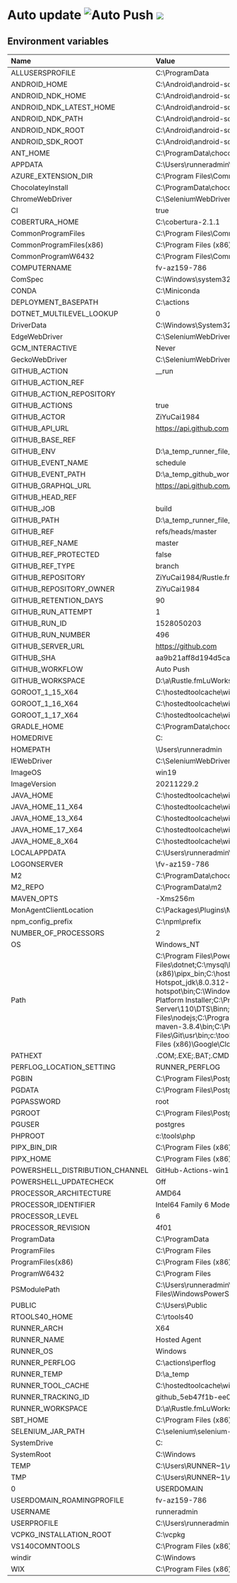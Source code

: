 ﻿# Auto update ![Auto Push](https://github.com/ZiYuCai1984/Rustle.fmLuWorks.Automation.DailyPush.Internal/workflows/Auto%20Push/badge.svg) ![](https://img.shields.io/github/v/tag/ZiYuCai1984/Rustle.fmLuWorks.Automation.DailyPush)


## Environment variables

| Name  | Value  |
| :------------ | :------------ |
| ALLUSERSPROFILE | C:\ProgramData |
 | ANDROID_HOME | C:\Android\android-sdk |
 | ANDROID_NDK_HOME | C:\Android\android-sdk\ndk-bundle |
 | ANDROID_NDK_LATEST_HOME | C:\Android\android-sdk\ndk\23.1.7779620 |
 | ANDROID_NDK_PATH | C:\Android\android-sdk\ndk-bundle |
 | ANDROID_NDK_ROOT | C:\Android\android-sdk\ndk-bundle |
 | ANDROID_SDK_ROOT | C:\Android\android-sdk |
 | ANT_HOME | C:\ProgramData\chocolatey\lib\ant\tools\apache-ant-1.10.12 |
 | APPDATA | C:\Users\runneradmin\AppData\Roaming |
 | AZURE_EXTENSION_DIR | C:\Program Files\Common Files\AzureCliExtensionDirectory |
 | ChocolateyInstall | C:\ProgramData\chocolatey |
 | ChromeWebDriver | C:\SeleniumWebDrivers\ChromeDriver |
 | CI | true |
 | COBERTURA_HOME | C:\cobertura-2.1.1 |
 | CommonProgramFiles | C:\Program Files\Common Files |
 | CommonProgramFiles(x86) | C:\Program Files (x86)\Common Files |
 | CommonProgramW6432 | C:\Program Files\Common Files |
 | COMPUTERNAME | fv-az159-786 |
 | ComSpec | C:\Windows\system32\cmd.exe |
 | CONDA | C:\Miniconda |
 | DEPLOYMENT_BASEPATH | C:\actions |
 | DOTNET_MULTILEVEL_LOOKUP | 0 |
 | DriverData | C:\Windows\System32\Drivers\DriverData |
 | EdgeWebDriver | C:\SeleniumWebDrivers\EdgeDriver |
 | GCM_INTERACTIVE | Never |
 | GeckoWebDriver | C:\SeleniumWebDrivers\GeckoDriver |
 | GITHUB_ACTION | __run |
 | GITHUB_ACTION_REF |  |
 | GITHUB_ACTION_REPOSITORY |  |
 | GITHUB_ACTIONS | true |
 | GITHUB_ACTOR | ZiYuCai1984 |
 | GITHUB_API_URL | https://api.github.com |
 | GITHUB_BASE_REF |  |
 | GITHUB_ENV | D:\a\_temp\_runner_file_commands\set_env_fedb188f-7dba-47e8-a28d-3e537df3a561 |
 | GITHUB_EVENT_NAME | schedule |
 | GITHUB_EVENT_PATH | D:\a\_temp\_github_workflow\event.json |
 | GITHUB_GRAPHQL_URL | https://api.github.com/graphql |
 | GITHUB_HEAD_REF |  |
 | GITHUB_JOB | build |
 | GITHUB_PATH | D:\a\_temp\_runner_file_commands\add_path_fedb188f-7dba-47e8-a28d-3e537df3a561 |
 | GITHUB_REF | refs/heads/master |
 | GITHUB_REF_NAME | master |
 | GITHUB_REF_PROTECTED | false |
 | GITHUB_REF_TYPE | branch |
 | GITHUB_REPOSITORY | ZiYuCai1984/Rustle.fmLuWorks.Automation.DailyPush.Internal |
 | GITHUB_REPOSITORY_OWNER | ZiYuCai1984 |
 | GITHUB_RETENTION_DAYS | 90 |
 | GITHUB_RUN_ATTEMPT | 1 |
 | GITHUB_RUN_ID | 1528050203 |
 | GITHUB_RUN_NUMBER | 496 |
 | GITHUB_SERVER_URL | https://github.com |
 | GITHUB_SHA | aa9b21aff8d194d5cac1a346d0f0a48a360d5955 |
 | GITHUB_WORKFLOW | Auto Push |
 | GITHUB_WORKSPACE | D:\a\Rustle.fmLuWorks.Automation.DailyPush.Internal\Rustle.fmLuWorks.Automation.DailyPush.Internal |
 | GOROOT_1_15_X64 | C:\hostedtoolcache\windows\go\1.15.15\x64 |
 | GOROOT_1_16_X64 | C:\hostedtoolcache\windows\go\1.16.10\x64 |
 | GOROOT_1_17_X64 | C:\hostedtoolcache\windows\go\1.17.3\x64 |
 | GRADLE_HOME | C:\ProgramData\chocolatey\lib\gradle\tools\gradle-7.2 |
 | HOMEDRIVE | C: |
 | HOMEPATH | \Users\runneradmin |
 | IEWebDriver | C:\SeleniumWebDrivers\IEDriver |
 | ImageOS | win19 |
 | ImageVersion | 20211229.2 |
 | JAVA_HOME | C:\hostedtoolcache\windows\Java_Temurin-Hotspot_jdk\8.0.312-7\x64 |
 | JAVA_HOME_11_X64 | C:\hostedtoolcache\windows\Java_Temurin-Hotspot_jdk\11.0.13-8\x64 |
 | JAVA_HOME_13_X64 | C:\hostedtoolcache\windows\Java_Adopt_jdk\13.0.2-8.1\x64 |
 | JAVA_HOME_17_X64 | C:\hostedtoolcache\windows\Java_Temurin-Hotspot_jdk\17.0.1-12\x64 |
 | JAVA_HOME_8_X64 | C:\hostedtoolcache\windows\Java_Temurin-Hotspot_jdk\8.0.312-7\x64 |
 | LOCALAPPDATA | C:\Users\runneradmin\AppData\Local |
 | LOGONSERVER | \\fv-az159-786 |
 | M2 | C:\ProgramData\chocolatey\lib\maven\apache-maven-3.8.4\bin |
 | M2_REPO | C:\ProgramData\m2 |
 | MAVEN_OPTS | -Xms256m |
 | MonAgentClientLocation | C:\Packages\Plugins\Microsoft.Azure.Geneva.GenevaMonitoring\2.32.0.1\Monitoring\Agent |
 | npm_config_prefix | C:\npm\prefix |
 | NUMBER_OF_PROCESSORS | 2 |
 | OS | Windows_NT |
 | Path | C:\Program Files\PowerShell\7;C:\Program Files\MongoDB\Server\5.0\bin;C:\aliyun-cli;C:\vcpkg;C:\cf-cli;C:\Program Files (x86)\NSIS\;C:\tools\zstd;C:\Program Files\Mercurial\;C:\hostedtoolcache\windows\stack\2.7.3\x64;C:\tools\ghc-9.2.1\bin;C:\Program Files\dotnet;C:\mysql\bin;C:\Program Files\R\R-4.1.2\bin\x64;C:\SeleniumWebDrivers\GeckoDriver;C:\Program Files (x86)\sbt\bin;C:\Rust\.cargo\bin;C:\Program Files (x86)\GitHub CLI;C:\Program Files\Git\bin;C:\Program Files (x86)\pipx_bin;C:\hostedtoolcache\windows\go\1.15.15\x64\bin;C:\hostedtoolcache\windows\Python\3.7.9\x64\Scripts;C:\hostedtoolcache\windows\Python\3.7.9\x64;C:\hostedtoolcache\windows\Ruby\2.5.9\x64\bin;C:\tools\kotlinc\bin;C:\hostedtoolcache\windows\Java_Temurin-Hotspot_jdk\8.0.312-7\x64\bin;C:\npm\prefix;C:\Program Files (x86)\Microsoft SDKs\Azure\CLI2\wbin;C:\ProgramData\kind;C:\Program Files\Eclipse Foundation\jdk-8.0.302.8-hotspot\bin;C:\Windows\system32;C:\Windows;C:\Windows\System32\Wbem;C:\Windows\System32\WindowsPowerShell\v1.0\;C:\Windows\System32\OpenSSH\;C:\ProgramData\Chocolatey\bin;C:\Program Files\Docker;C:\Program Files\PowerShell\7\;C:\Program Files\Microsoft\Web Platform Installer\;C:\Program Files\dotnet\;C:\Program Files\Microsoft SQL Server\130\Tools\Binn\;C:\Program Files\Microsoft SQL Server\Client SDK\ODBC\170\Tools\Binn\;C:\Program Files (x86)\Windows Kits\10\Windows Performance Toolkit\;C:\Program Files (x86)\Microsoft SQL Server\110\DTS\Binn\;C:\Program Files (x86)\Microsoft SQL Server\120\DTS\Binn\;C:\Program Files (x86)\Microsoft SQL Server\130\DTS\Binn\;C:\Program Files (x86)\Microsoft SQL Server\140\DTS\Binn\;C:\Program Files (x86)\Microsoft SQL Server\150\DTS\Binn\;C:\Program Files\nodejs\;C:\Program Files\OpenSSL\bin;C:\Strawberry\c\bin;C:\Strawberry\perl\site\bin;C:\Strawberry\perl\bin;C:\ProgramData\chocolatey\lib\pulumi\tools\Pulumi\bin;C:\Program Files\TortoiseSVN\bin;C:\Program Files\CMake\bin;C:\ProgramData\chocolatey\lib\maven\apache-maven-3.8.4\bin;C:\Program Files\Microsoft Service Fabric\bin\Fabric\Fabric.Code;C:\Program Files\Microsoft SDKs\Service Fabric\Tools\ServiceFabricLocalClusterManager;C:\Program Files\Git\cmd;C:\Program Files\Git\mingw64\bin;C:\Program Files\Git\usr\bin;c:\tools\php;C:\Program Files (x86)\sbt\bin;C:\SeleniumWebDrivers\ChromeDriver\;C:\SeleniumWebDrivers\EdgeDriver\;C:\Program Files\Amazon\AWSCLIV2\;C:\Program Files\Amazon\SessionManagerPlugin\bin\;C:\Program Files\Amazon\AWSSAMCLI\bin\;C:\Program Files (x86)\Google\Cloud SDK\google-cloud-sdk\bin;C:\Program Files (x86)\Microsoft BizTalk Server\;C:\Program Files\LLVM\bin;C:\Users\runneradmin\.dotnet\tools;C:\Users\runneradmin\AppData\Local\Microsoft\WindowsApps |
 | PATHEXT | .COM;.EXE;.BAT;.CMD;.VBS;.VBE;.JS;.JSE;.WSF;.WSH;.MSC;.CPL |
 | PERFLOG_LOCATION_SETTING | RUNNER_PERFLOG |
 | PGBIN | C:\Program Files\PostgreSQL\14\bin |
 | PGDATA | C:\Program Files\PostgreSQL\14\data |
 | PGPASSWORD | root |
 | PGROOT | C:\Program Files\PostgreSQL\14 |
 | PGUSER | postgres |
 | PHPROOT | c:\tools\php |
 | PIPX_BIN_DIR | C:\Program Files (x86)\pipx_bin |
 | PIPX_HOME | C:\Program Files (x86)\pipx |
 | POWERSHELL_DISTRIBUTION_CHANNEL | GitHub-Actions-win19 |
 | POWERSHELL_UPDATECHECK | Off |
 | PROCESSOR_ARCHITECTURE | AMD64 |
 | PROCESSOR_IDENTIFIER | Intel64 Family 6 Model 79 Stepping 1, GenuineIntel |
 | PROCESSOR_LEVEL | 6 |
 | PROCESSOR_REVISION | 4f01 |
 | ProgramData | C:\ProgramData |
 | ProgramFiles | C:\Program Files |
 | ProgramFiles(x86) | C:\Program Files (x86) |
 | ProgramW6432 | C:\Program Files |
 | PSModulePath | C:\Users\runneradmin\Documents\WindowsPowerShell\Modules;C:\\Modules\azurerm_2.1.0;C:\\Modules\azure_2.1.0;C:\Users\packer\Documents\WindowsPowerShell\Modules;C:\Program Files\WindowsPowerShell\Modules;C:\Windows\system32\WindowsPowerShell\v1.0\Modules;C:\Program Files\Microsoft SQL Server\130\Tools\PowerShell\Modules\;C:\Program Files (x86)\Google\Cloud SDK\google-cloud-sdk\platform\PowerShell |
 | PUBLIC | C:\Users\Public |
 | RTOOLS40_HOME | C:\rtools40 |
 | RUNNER_ARCH | X64 |
 | RUNNER_NAME | Hosted Agent |
 | RUNNER_OS | Windows |
 | RUNNER_PERFLOG | C:\actions\perflog |
 | RUNNER_TEMP | D:\a\_temp |
 | RUNNER_TOOL_CACHE | C:\hostedtoolcache\windows |
 | RUNNER_TRACKING_ID | github_5eb47f1b-ee07-4744-b48d-44b57c52fea6 |
 | RUNNER_WORKSPACE | D:\a\Rustle.fmLuWorks.Automation.DailyPush.Internal |
 | SBT_HOME | C:\Program Files (x86)\sbt\ |
 | SELENIUM_JAR_PATH | C:\selenium\selenium-server.jar |
 | SystemDrive | C: |
 | SystemRoot | C:\Windows |
 | TEMP | C:\Users\RUNNER~1\AppData\Local\Temp |
 | TMP | C:\Users\RUNNER~1\AppData\Local\Temp |
 0 | USERDOMAIN | fv-az159-786 |
 | USERDOMAIN_ROAMINGPROFILE | fv-az159-786 |
 | USERNAME | runneradmin |
 | USERPROFILE | C:\Users\runneradmin |
 | VCPKG_INSTALLATION_ROOT | C:\vcpkg |
 | VS140COMNTOOLS | C:\Program Files (x86)\Microsoft Visual Studio 14.0\Common7\Tools\ |
 | windir | C:\Windows |
 | WIX | C:\Program Files (x86)\WiX Toolset v3.11\ |


